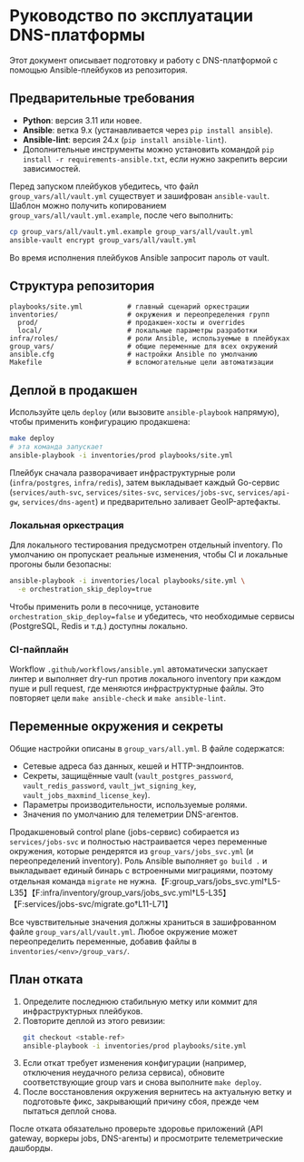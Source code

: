 # Руководство по эксплуатации DNS-платформы

Этот документ описывает подготовку и работу с DNS-платформой с помощью
Ansible-плейбуков из репозитория.

## Предварительные требования

* **Python**: версия 3.11 или новее.
* **Ansible**: ветка 9.x (устанавливается через `pip install ansible`).
* **Ansible-lint**: версия 24.x (`pip install ansible-lint`).
* Дополнительные инструменты можно установить командой
  `pip install -r requirements-ansible.txt`, если нужно закрепить версии
  зависимостей.

Перед запуском плейбуков убедитесь, что файл `group_vars/all/vault.yml`
существует и зашифрован `ansible-vault`. Шаблон можно получить копированием
`group_vars/all/vault.yml.example`, после чего выполнить:

```bash
cp group_vars/all/vault.yml.example group_vars/all/vault.yml
ansible-vault encrypt group_vars/all/vault.yml
```

Во время исполнения плейбуков Ansible запросит пароль от vault.

## Структура репозитория

```
playbooks/site.yml           # главный сценарий оркестрации
inventories/                 # окружения и переопределения групп
  prod/                      # продакшен-хосты и overrides
  local/                     # локальные параметры разработки
infra/roles/                 # роли Ansible, используемые в плейбуках
group_vars/                  # общие переменные для всех окружений
ansible.cfg                  # настройки Ansible по умолчанию
Makefile                     # вспомогательные цели автоматизации
```

## Деплой в продакшен

Используйте цель `deploy` (или вызовите `ansible-playbook` напрямую), чтобы
применить конфигурацию продакшена:

```bash
make deploy
# эта команда запускает
ansible-playbook -i inventories/prod playbooks/site.yml
```

Плейбук сначала разворачивает инфраструктурные роли (`infra/postgres`,
`infra/redis`), затем выкладывает каждый Go-сервис (`services/auth-svc`,
`services/sites-svc`, `services/jobs-svc`, `services/api-gw`,
`services/dns-agent`) и предварительно заливает GeoIP-артефакты.

### Локальная оркестрация

Для локального тестирования предусмотрен отдельный inventory. По умолчанию он
пропускает реальные изменения, чтобы CI и локальные прогоны были безопасны:

```bash
ansible-playbook -i inventories/local playbooks/site.yml \
  -e orchestration_skip_deploy=true
```

Чтобы применить роли в песочнице, установите
`orchestration_skip_deploy=false` и убедитесь, что необходимые сервисы
(PostgreSQL, Redis и т.д.) доступны локально.

### CI-пайплайн

Workflow `.github/workflows/ansible.yml` автоматически запускает линтер и
выполняет dry-run против локального inventory при каждом пуше и pull request, где
меняются инфраструктурные файлы. Это повторяет цели `make ansible-check` и
`make ansible-lint`.

## Переменные окружения и секреты

Общие настройки описаны в `group_vars/all.yml`. В файле содержатся:

* Сетевые адреса баз данных, кешей и HTTP-эндпоинтов.
* Секреты, защищённые vault (`vault_postgres_password`, `vault_redis_password`,
  `vault_jwt_signing_key`, `vault_jobs_maxmind_license_key`).
* Параметры производительности, используемые ролями.
* Значения по умолчанию для телеметрии DNS-агентов.

Продакшеновый control plane (jobs-сервис) собирается из `services/jobs-svc` и
полностью настраивается через переменные окружения, которые рендерятся из
`group_vars/jobs_svc.yml` (и переопределений inventory). Роль Ansible выполняет
`go build .` и выкладывает единый бинарь с встроенными миграциями, поэтому
отдельная команда `migrate` не нужна.【F:group_vars/jobs_svc.yml†L5-L35】【F:infra/inventory/group_vars/jobs_svc.yml†L5-L35】【F:services/jobs-svc/migrate.go†L11-L71】

Все чувствительные значения должны храниться в зашифрованном файле
`group_vars/all/vault.yml`. Любое окружение может переопределить переменные,
добавив файлы в `inventories/<env>/group_vars/`.

## План отката

1. Определите последнюю стабильную метку или коммит для инфраструктурных
   плейбуков.
2. Повторите деплой из этого ревизии:
   ```bash
   git checkout <stable-ref>
   ansible-playbook -i inventories/prod playbooks/site.yml
   ```
3. Если откат требует изменения конфигурации (например, отключения неудачного
   релиза сервиса), обновите соответствующие group vars и снова выполните
   `make deploy`.
4. После восстановления окружения вернитесь на актуальную ветку и подготовьте
   фикс, закрывающий причину сбоя, прежде чем пытаться деплой снова.

После отката обязательно проверьте здоровье приложений (API gateway, воркеры
jobs, DNS-агенты) и просмотрите телеметрические дашборды.
